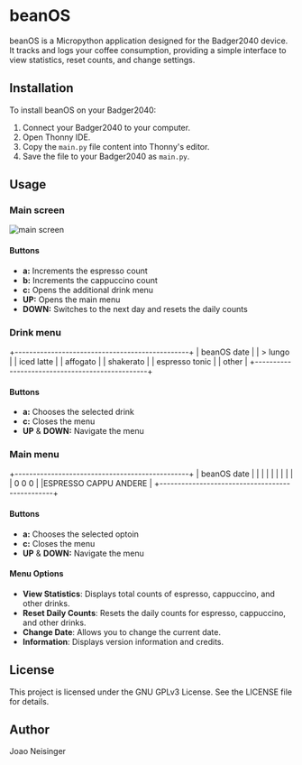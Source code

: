 # beanOS

beanOS is a Micropython application designed for the Badger2040 device. It tracks and logs your coffee consumption, providing a simple interface to view statistics, reset counts, and change settings.

## Installation

To install beanOS on your Badger2040:
1. Connect your Badger2040 to your computer.
2. Open Thonny IDE.
3. Copy the `main.py` file content into Thonny's editor.
4. Save the file to your Badger2040 as `main.py`.

## Usage

### Main screen
![main screen](images/beanOS_screen1.jpg)
#### Buttons
- **a:**
Increments the espresso count
- **b:**
Increments the cappuccino count
- **c:**
Opens the additional drink menu
- **UP:**
Opens the main menu
- **DOWN:**
Switches to the next day and resets the daily counts

### Drink menu
+------------------------------------------------+
|  beanOS                                  date  |
|  > lungo                                       |
|  iced latte                                    |
|  affogato                                      |
|  shakerato                                     |
|  espresso tonic                                |
|  other                                         |
+------------------------------------------------+
#### Buttons
- **a:**
Chooses the selected drink
- **c:**
Closes the menu
- **UP** & **DOWN:**
Navigate the menu

### Main menu
+------------------------------------------------+
|  beanOS                                  date  |
|                                                |
|                                                |
|                                                |
|                                                |
|    0                  0                  0     |
|ESPRESSO             CAPPU             ANDERE   |
+------------------------------------------------+
#### Buttons
- **a:**
Chooses the selected optoin
- **c:**
Closes the menu
- **UP** & **DOWN:**
Navigate the menu

#### Menu Options

- **View Statistics**: Displays total counts of espresso, cappuccino, and other drinks.
- **Reset Daily Counts**: Resets the daily counts for espresso, cappuccino, and other drinks.
- **Change Date**: Allows you to change the current date.
- **Information**: Displays version information and credits.

## License

This project is licensed under the GNU GPLv3 License. See the LICENSE file for details.

## Author

Joao Neisinger
